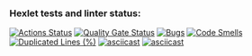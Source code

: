 ### Hexlet tests and linter status:
[![Actions Status](https://github.com/Vitalmet/python-project-49/actions/workflows/hexlet-check.yml/badge.svg)](https://github.com/Vitalmet/python-project-49/actions)
[![Quality Gate Status](https://sonarcloud.io/api/project_badges/measure?project=Vitalmet_python-project-49&metric=alert_status)](https://sonarcloud.io/summary/new_code?id=Vitalmet_python-project-49)
[![Bugs](https://sonarcloud.io/api/project_badges/measure?project=Vitalmet_python-project-49&metric=bugs)](https://sonarcloud.io/summary/new_code?id=Vitalmet_python-project-49)
[![Code Smells](https://sonarcloud.io/api/project_badges/measure?project=Vitalmet_python-project-49&metric=code_smells)](https://sonarcloud.io/summary/new_code?id=Vitalmet_python-project-49)
[![Duplicated Lines (%)](https://sonarcloud.io/api/project_badges/measure?project=Vitalmet_python-project-49&metric=duplicated_lines_density)](https://sonarcloud.io/summary/new_code?id=Vitalmet_python-project-49)
[![asciicast](https://asciinema.org/session/new?t=SFMyNTY.g2gDaAJiAAQRHGJohHxNbgYAp2CIRZgBYgABUYA.Ejnl6o9HNY8Jc_h9P4UTBA0d9vj7T_T50I-KFmQ9EgM)](https://asciinema.org/connect/88a48d9f-2c20-4432-932a-78d1e32bab9d)
[![asciicast](https://asciinema.org/a/sqe10uQKkJBVnCIn9OKI1lkFM)](https://asciinema.org/a/sqe10uQKkJBVnCIn9OKI1lkFM)